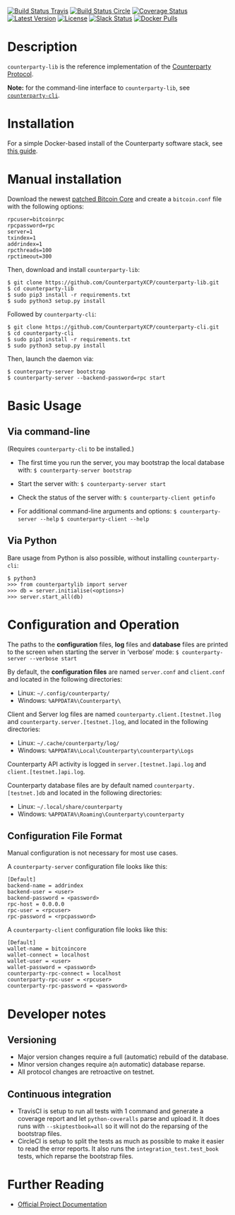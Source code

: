 [![Build Status Travis](https://travis-ci.org/CounterpartyXCP/counterparty-lib.svg?branch=develop)](https://travis-ci.org/CounterpartyXCP/counterparty-lib)
[![Build Status Circle](https://circleci.com/gh/CounterpartyXCP/counterparty-lib.svg?&style=shield)](https://circleci.com/gh/CounterpartyXCP/counterparty-lib)
[![Coverage Status](https://coveralls.io/repos/CounterpartyXCP/counterparty-lib/badge.png?branch=develop)](https://coveralls.io/r/CounterpartyXCP/counterparty-lib?branch=develop)
[![Latest Version](https://pypip.in/version/counterparty-lib/badge.svg)](https://pypi.python.org/pypi/counterparty-lib/)
[![License](https://pypip.in/license/counterparty-lib/badge.svg)](https://pypi.python.org/pypi/counterparty-lib/)
[![Slack Status](http://slack.counterparty.io/badge.svg)](http://slack.counterparty.io)
[![Docker Pulls](https://img.shields.io/docker/pulls/counterparty/counterparty-server.svg?maxAge=2592000)](https://hub.docker.com/r/counterparty/counterparty-server/)


# Description
`counterparty-lib` is the reference implementation of the [Counterparty Protocol](https://counterparty.io).

**Note:** for the command-line interface to `counterparty-lib`, see [`counterparty-cli`](https://github.com/CounterpartyXCP/counterparty-cli).


# Installation

For a simple Docker-based install of the Counterparty software stack, see [this guide](http://counterparty.io/docs/federated_node/).


# Manual installation

Download the newest [patched Bitcoin Core](https://github.com/btcdrak/bitcoin/releases) and create
a `bitcoin.conf` file with the following options:

```
rpcuser=bitcoinrpc
rpcpassword=rpc
server=1
txindex=1
addrindex=1
rpcthreads=100
rpctimeout=300
```

Then, download and install `counterparty-lib`:

```
$ git clone https://github.com/CounterpartyXCP/counterparty-lib.git
$ cd counterparty-lib
$ sudo pip3 install -r requirements.txt
$ sudo python3 setup.py install
```

Followed by `counterparty-cli`:

```
$ git clone https://github.com/CounterpartyXCP/counterparty-cli.git
$ cd counterparty-cli
$ sudo pip3 install -r requirements.txt
$ sudo python3 setup.py install
```

Then, launch the daemon via:

```
$ counterparty-server bootstrap
$ counterparty-server --backend-password=rpc start
```

# Basic Usage

## Via command-line 

(Requires `counterparty-cli` to be installed.)

* The first time you run the server, you may bootstrap the local database with:
	`$ counterparty-server bootstrap`

* Start the server with:
	`$ counterparty-server start`

* Check the status of the server with:
	`$ counterparty-client getinfo`

* For additional command-line arguments and options:
	`$ counterparty-server --help`
	`$ counterparty-client --help`

## Via Python

Bare usage from Python is also possible, without installing `counterparty-cli`:

```
$ python3
>>> from counterpartylib import server
>>> db = server.initialise(<options>)
>>> server.start_all(db)
```

# Configuration and Operation

The paths to the **configuration** files, **log** files and **database** files are printed to the screen when starting the server in ‘verbose’ mode:
	`$ counterparty-server --verbose start`

By default, the **configuration files** are named `server.conf` and `client.conf` and located in the following directories:

* Linux: `~/.config/counterparty/`
* Windows: `%APPDATA%\Counterparty\`

Client and Server log files are named `counterparty.client.[testnet.]log` and `counterparty.server.[testnet.]log`, and located in the following directories:

* Linux: `~/.cache/counterparty/log/`
* Windows: `%APPDATA%\Local\Counterparty\counterparty\Logs`

Counterparty API activity is logged in `server.[testnet.]api.log` and `client.[testnet.]api.log`.

Counterparty database files are by default named `counterparty.[testnet.]db` and located in the following directories:

* Linux: `~/.local/share/counterparty`
* Windows: `%APPDATA%\Roaming\Counterparty\counterparty`

## Configuration File Format

Manual configuration is not necessary for most use cases.

A `counterparty-server` configuration file looks like this:

	[Default]
	backend-name = addrindex
	backend-user = <user>
	backend-password = <password>
	rpc-host = 0.0.0.0
	rpc-user = <rpcuser>
	rpc-password = <rpcpassword>

A `counterparty-client` configuration file looks like this:

	[Default]
	wallet-name = bitcoincore
	wallet-connect = localhost
	wallet-user = <user>
	wallet-password = <password>
	counterparty-rpc-connect = localhost
	counterparty-rpc-user = <rpcuser>
	counterparty-rpc-password = <password>


# Developer notes

## Versioning

* Major version changes require a full (automatic) rebuild of the database.
* Minor version changes require a(n automatic) database reparse.
* All protocol changes are retroactive on testnet.

## Continuous integration
 - TravisCI is setup to run all tests with 1 command and generate a coverage report and let `python-coveralls` parse and upload it.
   It does runs with `--skiptestbook=all` so it will not do the reparsing of the bootstrap files.
 - CircleCI is setup to split the tests as much as possible to make it easier to read the error reports.
   It also runs the `integration_test.test_book` tests, which reparse the bootstrap files.


# Further Reading

* [Official Project Documentation](http://counterparty.io/docs/)
